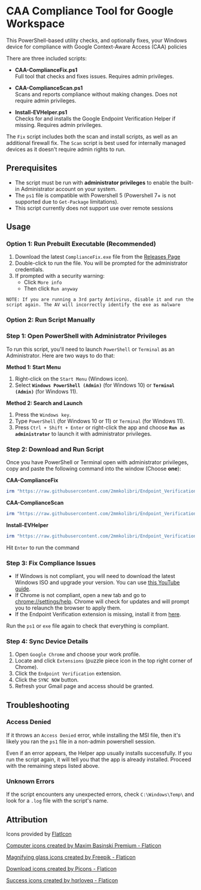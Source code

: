 # CAA Compliance Tool for Google Workspace

This PowerShell-based utility checks, and optionally fixes, your Windows device for compliance with Google Context-Aware Access (CAA) policies

There are three included scripts:

- **CAA-ComplianceFix.ps1**  
  Full tool that checks and fixes issues. Requires admin privileges.
  
- **CAA-ComplianceScan.ps1**  
  Scans and reports compliance without making changes. Does not require admin privileges.
  
- **Install-EVHelper.ps1**  
  Checks for and installs the Google Endpoint Verification Helper if missing. Requires admin privileges.


The `Fix` script includes both the scan and install scripts, as well as an additional firewall fix. The `Scan` script is best used for internally managed devices as it doesn't require admin rights to run.

## Prerequisites

- The script must be run with **administrator privileges** to enable the built-in Administrator account on your system.
- The `ps1` file is compatible with Powershell 5 (Powershell 7+ is not supported due to `Get-Package` limitations).
- This script currently does not support use over remote sessions

## Usage

### **Option 1: Run Prebuilt Executable (Recommended)**

1. Download the latest `ComplianceFix.exe` file from the [Releases Page](https://github.com/2mmkolibri/Endpoint_Verification/releases/tag/v2.0.0)
2. Double-click to run the file. You will be prompted for the administrator credentials.
3. If prompted with a security warning:
   - Click `More info`
   - Then click `Run anyway`

```fix
NOTE: If you are running a 3rd party Antivirus, disable it and run the script again. The AV will incorrectly identify the exe as malware
```

### **Option 2: Run Script Manually**

### Step 1: Open PowerShell with Administrator Privileges

To run this script, you'll need to launch `PowerShell` or `Terminal` as an Administrator. Here are two ways to do that:

**Method 1: Start Menu**

1. Right-click on the `Start Menu` (Windows icon).
2. Select **`Windows PowerShell (Admin)`** (for Windows 10) or **`Terminal (Admin)`** (for Windows 11).

**Method 2: Search and Launch**

1. Press the `Windows key`.
2. Type `PowerShell` (for Windows 10 or 11) or `Terminal` (for Windows 11).
3. Press `Ctrl + Shift + Enter` or right-click the app and choose **`Run as administrator`** to launch it with administrator privileges.

### Step 2: Download and Run Script

Once you have PowerShell or Terminal open with administrator privileges, copy and paste the following command into the window (Choose **one**):

**CAA-ComplianceFix**
```powershell
irm "https://raw.githubusercontent.com/2mmkolibri/Endpoint_Verification/main/CAA-ComplianceFix.ps1" | iex
```

**CAA-ComplianceScan**
```powershell
irm "https://raw.githubusercontent.com/2mmkolibri/Endpoint_Verification/main/CAA-ComplianceScan.ps1" | iex
```

**Install-EVHelper**
```powershell
irm "https://raw.githubusercontent.com/2mmkolibri/Endpoint_Verification/main/Install-EVHelper.ps1" | iex
```
Hit `Enter` to run the command

###  Step 3: Fix Compliance Issues

- If Windows is not compliant, you will need to download the latest Windows ISO and upgrade your version. You can use [this YouTube guide](https://youtu.be/dofyWO7msDA?t=689).
- If Chrome is not compliant, open a new tab and go to [chrome://settings/help](chrome://settings/help). Chrome will check for updates and will prompt you to relaunch the browser to apply them.
- If the Endpoint Verification extension is missing, install it from [here](https://chromewebstore.google.com/detail/endpoint-verification/callobklhcbilhphinckomhgkigmfocg).

Run the `ps1` or `exe` file again to check that everything is compliant.

### Step 4: Sync Device Details

1. Open `Google Chrome` and choose your work profile.
2. Locate and click `Extensions` (puzzle piece icon in the top right corner of Chrome).
3. Click the `Endpoint Verification` extension.
4. Click the `SYNC NOW` button.
5. Refresh your Gmail page and access should be granted.

## Troubleshooting

### Access Denied
If it throws an `Access Denied` error, while installing the MSI file, then it's likely you ran the `ps1` file in a non-admin powershell session.

Even if an error appears, the Helper app usually installs successfully. If you run the script again, it will tell you that the app is already installed. Proceed with the remaining steps listed above.

### Unknown Errors
If the script encounters any unexpected errors, check `C:\Windows\Temp\` and look for a `.log` file with the script's name. 

## Attribution

Icons provided by [FlatIcon](https://www.flaticon.com/)

<a href="https://www.flaticon.com/free-icons/computer" title="computer icons">Computer icons created by Maxim Basinski Premium - Flaticon</a>

<a href="https://www.flaticon.com/free-icons/magnifying-glass" title="magnifying glass icons">Magnifying glass icons created by Freepik - Flaticon</a>

<a href="https://www.flaticon.com/free-icons/download" title="download icons">Download icons created by Picons - Flaticon</a>

<a href="https://www.flaticon.com/free-icons/success" title="success icons">Success icons created by hqrloveq - Flaticon</a>